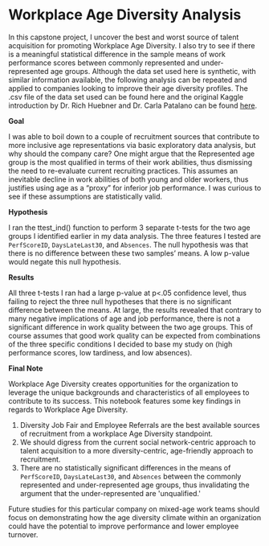 # Workplace Age Diversity Analysis
In this capstone project, I uncover the best and worst source of talent acquisition for promoting Workplace Age Diversity. I also try to see if there is a meaningful statistical difference in the sample means of work performance scores between commonly represented and under-represented age groups. 
Although the data set used here is synthetic, with similar information available, the following analysis can be repeated and applied to companies looking to improve their age diversity profiles. The .csv file of the data set used can be found here and the original Kaggle introduction by Dr. Rich Huebner and Dr. Carla Patalano can be found [here](https://www.kaggle.com/rhuebner/human-resources-data-set). 
 
**Goal**

I was able to boil down to a couple of recruitment sources that contribute to more inclusive age representations via basic exploratory data analysis, but why should the company care? One might argue that the Represented age group is the most qualified in terms of their work abilities, thus dismissing the need to re-evaluate current recruiting practices.
This assumes an inevitable decline in work abilities of both young and older workers, thus justifies using age as a “proxy” for inferior job performance. I was curious to see if these assumptions are statistically valid.
 
**Hypothesis**

I ran the ttest_ind() function to perform 3 separate t-tests for the two age groups I identified earlier in my data analysis. The three features I tested are ```PerfScoreID```, ```DaysLateLast30```, and ```Absences```. The null hypothesis was that there is no difference between these two samples’ means. A low p-value would negate this null hypothesis.
 
**Results**

All three t-tests I ran had a large p-value at p<.05 confidence level, thus failing to reject the three null hypotheses that there is no significant difference between the means.
At large, the results revealed that contrary to many negative implications of age and job performance, there is not a significant difference in work quality between the two age groups. This of course assumes that good work quality can be expected from combinations of the three specific conditions I decided to base my study on (high performance scores, low tardiness, and low absences).
 
**Final Note**

Workplace Age Diversity creates opportunities for the organization to leverage the unique backgrounds and characteristics of all employees to contribute to its success. This notebook features some key findings in regards to Workplace Age Diversity.

1. Diversity Job Fair and Employee Referrals are the best available sources of recruitment from a workplace Age Diversity standpoint.
2. We should digress from the current social network-centric approach to talent acquisition to a more diversity-centric, age-friendly approach to recruitment.
3.  There are no statistically significant differences in the means of ```PerfScoreID```, ```DaysLateLast30```, and ```Absences``` between the commonly represented and under-represented age groups, thus invalidating the argument that the under-represented are 'unqualified.'

Future studies for this particular company on mixed-age work teams should focus on demonstrating how the age diversity climate within an organization could have the potential to improve performance and lower employee turnover.
 
 
 
 
 
 
 
 
 
 
 
 
 

